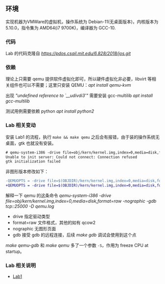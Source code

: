 ## 环境

实现机器为VMWare的虚拟机，操作系统为 Debian-11(无桌面版本)，内核版本为 5.10.0，指令集为 AMD64(i7 9700K)，编译器为 GCC-10.

### 代码

Lab 的代码克隆自 *https://pdos.csail.mit.edu/6.828/2018/jos.git* 

### 依赖
理论上只需要 qemu 提供软件虚拟化即可，所以硬件虚拟化非必要，libvirt 等相关组件也可以不需要；这里只安装 QEMU：*apt install qemu-kvm*

出现 *"undefined reference to `__udivdi3'"* 需要安装 gcc-multilib *apt install gcc-multilib*

测试用例需要依赖 python *apt install python2*

### Lab 相关变动
安装 Lab1 的流程，执行 `make && make qemu` 之后会有报错，由于装的操作系统无桌面，gtk 也就没有安装。
```txt
# qemu-system-i386 -drive file=obj/kern/kernel.img,index=0,media=disk,format=raw -serial mon:stdio -gdb tcp::25000 -D qemu.log
Unable to init server: Could not connect: Connection refused
gtk initialization failed
```
非图形版本修改如下：
```diff
-QEMUOPTS = -drive file=$(OBJDIR)/kern/kernel.img,index=0,media=disk,format=raw -serial mon:stdio -gdb tcp::$(GDBPORT)
+QEMUOPTS = -drive file=$(OBJDIR)/kern/kernel.img,index=0,media=disk,format=raw -nographic -gdb tcp::$(GDBPORT)
```

解释一下 qemu 的这条命令 *qemu-system-i386 -drive file=obj/kern/kernel.img,index=0,media=disk,format=raw -nographic -gdb tcp::25000 -D qemu.log*
- drive 指定驱动类型
- format=raw 文件格式，其他的如有 qcow2
- nographic 无图形页面
- gdb 接受 gdb 的远程连接，后续 *make gdb* 调试会使用到这个点

*make qemu-gdb* 和 *make qemu* 多了一个参数 `-S`，作用为 freeze CPU at startup。


### Lab 相关说明

- [Lab1](./doc/lab1.md)